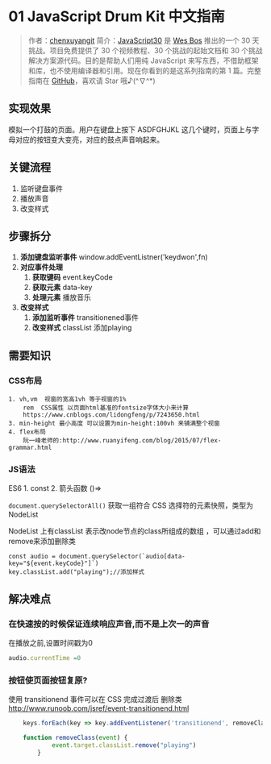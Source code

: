 # 01 JavaScript Drum Kit 中文指南

> 作者：[chenxuyangit](https://github.com/chenxuyangit)
> 简介：[JavaScript30](https://javascript30.com) 是 [Wes Bos](https://github.com/wesbos) 推出的一个 30 天挑战。项目免费提供了 30 个视频教程、30 个挑战的起始文档和 30 个挑战解决方案源代码。目的是帮助人们用纯 JavaScript 来写东西，不借助框架和库，也不使用编译器和引用。现在你看到的是这系列指南的第 1 篇。完整指南在 [GitHub](https://github.com/soyaine/JavaScript30)，喜欢请 Star 哦♪(^∇^*)

## 实现效果

模拟一个打鼓的页面。用户在键盘上按下 ASDFGHJKL 这几个键时，页面上与字母对应的按钮变大变亮，对应的鼓点声音响起来。

## 关键流程

1. 监听键盘事件
2. 播放声音
3. 改变样式

## 步骤拆分

1. **添加键盘监听事件** window.addEventListner('keydwon',fn)
2. **对应事件处理**
    1. **获取键码** event.keyCode
    2. **获取元素** data-key
    3. **处理元素** 播放音乐
3. **改变样式**
    1. **添加监听事件** transitionened事件
    2. **改变样式** classList 添加playing

## 需要知识

### CSS布局
    1. vh,vm  视窗的宽高1vh 等于视窗的1%
        rem  CSS属性 以页面html基准的fontsize字体大小来计算
        https://www.cnblogs.com/lidongfeng/p/7243650.html
    3. min-height 最小高度 可以设置为min-height:100vh 来铺满整个视窗
    4. flex布局
        阮一峰老师的:http://www.ruanyifeng.com/blog/2015/07/flex-grammar.html

### JS语法

ES6
    1. const
    2. 箭头函数 ()=>

`document.querySelectorAll()` 获取一组符合 CSS 选择符的元素快照，类型为 NodeList

NodeList 上有classList 表示改node节点的class所组成的数组 ，可以通过add和remove来添加删除类

```
const audio = document.querySelector(`audio[data-key="${event.keyCode}"]`)
key.classList.add("playing");//添加样式
```
## 解决难点

### 在快速按的时候保证连续响应声音,而不是上次一的声音

在播放之前,设置时间戳为0
```javascript
audio.currentTime =0

```
### 按钮使页面按钮复原?

使用 transitionend 事件可以在 CSS 完成过渡后 删除类
http://www.runoob.com/jsref/event-transitionend.html

```javascript
    keys.forEach(key => key.addEventListener('transitionend', removeClass))

    function removeClass(event) {
            event.target.classList.remove("playing")
        }
```
